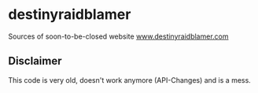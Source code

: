# destinyraidblamer
Sources of soon-to-be-closed website www.destinyraidblamer.com

## Disclaimer
This code is very old, doesn't work anymore (API-Changes) and is a mess.

